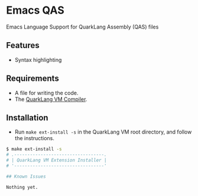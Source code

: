 # Emacs QAS

Emacs Language Support for QuarkLang Assembly (QAS) files

## Features

- Syntax highlighting
<!-- - Code completion -->
<!-- - Linter -->
<!-- - Easy Compilation/Execution -->

## Requirements

- A file for writing the code.
- The [QuarkLang VM Compiler](https://github.com/Sid110307/quarklang-vm).

## Installation

- Run `make ext-install -s` in the QuarkLang VM root directory, and follow the instructions.

```sh
$ make ext-install -s
# .----------------------------------.
# | QuarkLang VM Extension Installer |
# '----------------------------------'

## Known Issues

Nothing yet.
